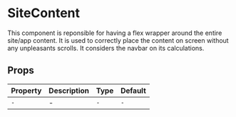 # SiteContent

This component is reponsible for having a flex wrapper
around the entire site/app content. It is used to
correctly place the content on screen without 
any unpleasants scrolls. It considers the
navbar on its calculations.

## Props

| Property | Description | Type | Default |
| -------- | ----------- | ---- | ------- |
| `-`      | -           | `-`  | `-`     |
